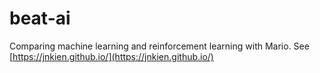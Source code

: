 # beat-ai
 Comparing machine learning and reinforcement learning with Mario. See [https://jnkien.github.io/](https://jnkien.github.io/)
